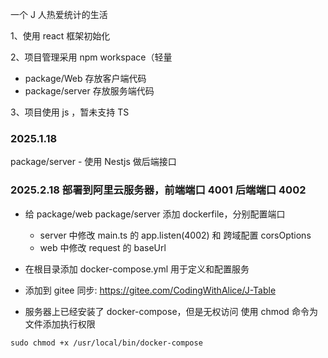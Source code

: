 一个 J 人热爱统计的生活

1、使用 react 框架初始化

2、项目管理采用 npm workspace（轻量

-   package/Web    存放客户端代码
-   package/server 存放服务端代码

3、项目使用 js ，暂未支持 TS

### 2025.1.18

package/server - 使用 Nestjs 做后端接口

### 2025.2.18 部署到阿里云服务器，前端端口 4001 后端端口 4002

- 给 package/web package/server 添加 dockerfile，分别配置端口
    - server 中修改 main.ts 的 app.listen(4002) 和 跨域配置 corsOptions
    - web 中修改 request 的 baseUrl
- 在根目录添加 docker-compose.yml 用于定义和配置服务

- 添加到 gitee 同步:
https://gitee.com/CodingWithAlice/J-Table

- 服务器上已经安装了 docker-compose，但是无权访问
使用 chmod 命令为文件添加执行权限
```shell
sudo chmod +x /usr/local/bin/docker-compose
```